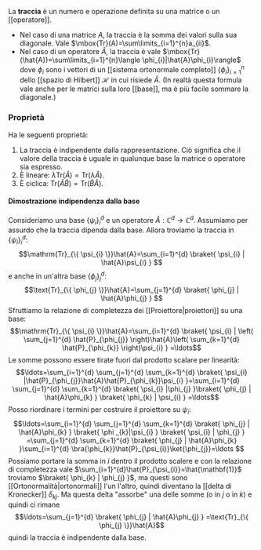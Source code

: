 La **traccia** è un numero e operazione definita su una matrice o un [[operatore]].
- Nel caso di una matrice $A$, la traccia è la somma dei valori sulla sua diagonale. Vale $\mbox{Tr}(A)=\sum\limits_{i=1}^{n}a_{ii}$.
- Nel caso di un operatore $\hat{A}$, la traccia è vale $\mbox{Tr}(\hat{A})=\sum\limits_{i=1}^{n}\langle \phi_{i}|\hat{A}\phi_{i}\rangle$ dove $\phi_{i}$ sono i vettori di un [[sistema ortonormale completo]] $\{ \phi_{i} \}_{i=1}^{n}$ dello [[spazio di Hilbert]] $\mathcal{H}$ in cui risiede $\hat{A}$. (In realtà questa formula vale anche per le matrici sulla loro [[base]], ma è più facile sommare la diagonale.)
### Proprietà
Ha le seguenti proprietà:
1. La traccia è indipendente dalla rappresentazione. Ciò significa che il valore della traccia è uguale in qualunque base la matrice o operatore sia espresso.
2. È lineare: $\lambda\text{Tr}(\hat{A})=\text{Tr}(\lambda \hat{A})$.
3. È ciclica: $\mbox{Tr}(\hat{A}\hat{B})=\mbox{Tr}(\hat{B}\hat{A})$.
#### Dimostrazione indipendenza dalla base
Consideriamo una base $\{ \psi_{i} \}_{i}^{d}$ e un operatore $\hat{A}: \mathbb{C}^{d}\to \mathbb{C}^{d}$. Assumiamo per assurdo che la traccia dipenda dalla base. Allora troviamo la traccia in $\{ \psi_{i} \}_{i}^{d}$:
$$\mathrm{Tr}_{\{ \psi_{i} \}}\hat{A}=\sum_{i=1}^{d} \braket{ \psi_{i} | \hat{A}\psi_{i}  } $$
e anche in un'altra base $\{ \phi_{j} \}_{j}^{d}$:
$$\text{Tr}_{\{ \phi_{j} \}}\hat{A}=\sum_{j=1}^{d} \braket{ \phi_{j} | \hat{A}\phi_{j} } $$
Sfruttiamo la relazione di completezza dei [[Proiettore|proiettori]] su una base:
$$\mathrm{Tr}_{\{ \psi_{i} \}}\hat{A}=\sum_{i=1}^{d} \braket{ \psi_{i} | \left( \sum_{j=1}^{d} \hat{P}_{\phi_{j}} \right)\hat{A}\left( \sum_{k=1}^{d} \hat{P}_{\phi_{k}} \right)\psi_{i} } =\ldots$$
Le somme possono essere tirate fuori dal prodotto scalare per linearità:
$$\ldots=\sum_{i=1}^{d} \sum_{j=1}^{d} \sum_{k=1}^{d} \braket{ \psi_{i} |\hat{P}_{\phi_{j}}\hat{A}\hat{P}_{\phi_{k}}\psi_{i}  }=\sum_{i=1}^{d} \sum_{j=1}^{d} \sum_{k=1}^{d} \braket{ \psi_{i} |\phi_{j}  }\braket{ \phi_{j} | \hat{A}\phi_{k} } \braket{ \phi_{k} | \psi_{i} } =\ldots$$
Posso riordinare i termini per costruire il proiettore su $\psi_{i}$:
$$\ldots=\sum_{i=1}^{d} \sum_{j=1}^{d} \sum_{k=1}^{d} \braket{ \phi_{j} | \hat{A}\phi_{k} } \braket{ \phi _{k}|\psi_{i} } \braket{ \psi_{i} | \phi_{j} } =\sum_{j=1}^{d} \sum_{k=1}^{d} \braket{ \phi_{j} | \hat{A}\phi_{k} }\sum_{i=1}^{d} \bra{\phi_{k}}\hat{P}_{\psi_{i}}\ket{\phi_{j}}=\ldots $$
Possiamo portare la somma in $i$ dentro il prodotto scalere e con la relazione di completezza vale $\sum_{i=1}^{d}\hat{P}_{\psi_{i}}=\hat{\mathbf{1}}$ troviamo $\braket{ \phi_{k} | \phi_{j} }$, ma questi sono [[Ortonormalità|ortonormali]] l'un l'altro, quindi diventano la [[delta di Kronecker]] $\delta_{kj}$. Ma questa delta "assorbe" una delle somme (o in $j$ o in $k$) e quindi ci rimane
$$\ldots=\sum_{j=1}^{d} \braket{ \phi_{j} | \hat{A}\phi_{j} } =\text{Tr}_{\{ \phi_{j} \}}\hat{A}$$
quindi la traccia è indipendente dalla base.